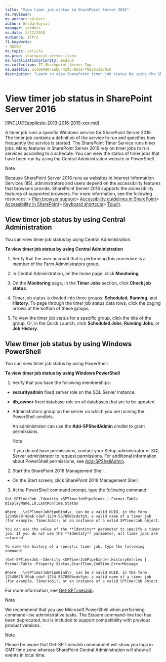 ```yaml
---
title: "View timer job status in SharePoint Server 2016"
ms.reviewer: 
ms.author: serdars
author: SerdarSoysal
manager: serdars
ms.date: 3/12/2018
audience: ITPro
f1.keywords:
- NOCSH
ms.topic: article
ms.prod: sharepoint-server-itpro
ms.localizationpriority: medium
ms.collection: IT_Sharepoint_Server_Top
ms.assetid: 1cd060e0-1eb6-424c-8ade-f8d39cd20d1d
description: "Learn to view SharePoint timer job status by using the SharePoint Central Administration website or Windows PowerShell."
---
```


# View timer job status in SharePoint Server 2016

[!INCLUDE[appliesto-2013-2016-2019-xxx-md](../includes/appliesto-2013-2016-2019-xxx-md.md)]
  
A timer job runs a specific Windows service for SharePoint Server 2016. The timer job contains a definition of the service to run and specifies how frequently the service is started. The SharePoint Timer Service runs timer jobs. Many features in SharePoint Server 2016 rely on timer jobs to run services according to a schedule. You can view the status of timer jobs that have been run by using the Central Administration website or PowerShell.
  
> [!NOTE]
> Because SharePoint Server 2016 runs as websites in Internet Information Services (IIS), administrators and users depend on the accessibility features that browsers provide. SharePoint Server 2016 supports the accessibility features of supported browsers. For more information, see the following resources: > [Plan browser support](../install/browser-support-planning-0.md)> [Accessibility guidelines in SharePoint](../accessibility-guidelines.md)> [Accessibility in SharePoint](/sharepoint/dev/general-development/accessibility-in-sharepoint)> [Keyboard shortcuts](https://support.office.com/article/466e33ee-613b-4f47-96bb-1c20f20b1015)> [Touch](/windows/win32/wintouch/windows-touch-gestures-overview).
  
## View timer job status by using Central Administration
<a name="section1"> </a>

You can view timer job status by using Central Administration.
  
 **To view timer job status by using Central Administration**
  
1. Verify that the user account that is performing this procedure is a member of the Farm Administrators group.
    
2. In Central Administration, on the home page, click **Monitoring**.
    
3. On the **Monitoring** page, in the **Timer Jobs** section, click **Check job status**.
    
4. Timer job status is divided into three groups: **Scheduled**, **Running**, and **History**. To page through the timer job status data rows, click the paging arrows at the bottom of these groups.
    
5. To view the timer job status for a specific group, click the title of the group. Or, in the Quick Launch, click **Scheduled Jobs**, **Running Jobs**, or **Job History**.
    
## View timer job status by using Windows PowerShell
<a name="section2"> </a>

You can view timer job status by using PowerShell.
  
 **To view timer job status by using Windows PowerShell**
  
1. Verify that you have the following memberships:
    
  - **securityadmin** fixed server role on the SQL Server instance. 
    
  - **db_owner** fixed database role on all databases that are to be updated. 
    
  - Administrators group on the server on which you are running the PowerShell cmdlets.
    
    An administrator can use the **Add-SPShellAdmin** cmdlet to grant permissions. 
    
    > [!NOTE]
    > If you do not have permissions, contact your Setup administrator or SQL Server administrator to request permissions. For additional information about PowerShell permissions, see [Add-SPShellAdmin](/powershell/module/sharepoint-server/Add-SPShellAdmin?view=sharepoint-ps). 
  
2. Start the SharePoint 2016 Management Shell.
    
  - On the Start screen, click SharePoint 2016 Management Shell.
    
3. At the PowerShell command prompt, type the following command:
    
  ```
  Get-SPTimerJob -Identity <SPTimerJobPipeBind> | Format-Table DisplayName,Id,LastRunTime,Status
  ```

    Where  _\<SPTimerJobPipeBind\>_ can be a valid GUID, in the form 12345678-90ab-cdef-1234-567890bcdefgh; a valid name of a timer job (for example, TimerJob1); or an instance of a valid SPTimerJob object. 
    
    You can use the value of the **Identity** parameter to specify a timer job. If you do not use the **Identity** parameter, all timer jobs are returned. 
    
    To view the history of a specific timer job, type the following command:
    
  ```
  (Get-SPTimerJob -Identity <SPTimerJobPipeBind>).HistoryEntries | Format-Table -Property Status,StartTime,EndTime,ErrorMessage
  ```

    Where  _\<SPTimerJobPipeBind\>_ can be a valid GUID, in the form 12345678-90ab-cdef-1234-567890bcdefgh; a valid name of a timer job (for example, TimerJob1); or an instance of a valid SPTimerJob object. 
    
For more information, see [Get-SPTimerJob](/powershell/module/sharepoint-server/Get-SPTimerJob?view=sharepoint-ps). 
  
> [!NOTE]
> We recommend that you use Microsoft PowerShell when performing command-line administrative tasks. The Stsadm command-line tool has been deprecated, but is included to support compatibility with previous product versions. 
  
> [!NOTE]
> Please be aware that Get-SPTimerJob commandlet will show you logs in GMT time zone whereas SharePoint Central Administration will show all events in local time.
